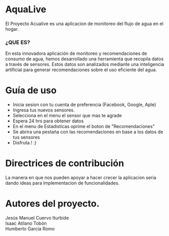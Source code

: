 # AquaLive
El Proyecto Acualive es una aplicacion de monitoreo del flujo de agua en el hogar.

<h3>¿QUE ES?</h3>
 

En esta innovadora aplicación de monitoreo y recomendaciones de consumo de agua, hemos desarrollado una herramienta que recopila datos a través de sensores. Estos datos son analizados mediante una inteligencia artificial para generar recomendaciones sobre el uso eficiente del agua.

# Guía de uso

- Inicia sesion con tu cuenta de preferencia (Facebook, Google, Aple)
- Ingresa tus nuevos sensores.
- Selecciona en el menu el sensor que mas te agrade
- Espera 24 hrs para obtener datos
- En el menu de Estadisticas oprime el boton de "Recomendaciones"
- Se abrira una pestaña con las recomendaciones en base a los datos de tus sensores
- Disfruta.! :)


# Directrices de contribución

La manera en que nos pueden apoyar a hacer crecer la aplicacion seria dando ideas para implementacion de funcionalidades.

# Autores del proyecto.

Jesús Manuel Cuervo Iturbide<br/>
Isaac Atilano Tobón<br/>
Humberto García Romo
